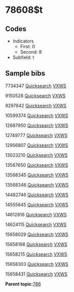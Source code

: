 # 78608$t

## Codes

-   Indicators
    -   First: 0
    -   Second: 8
-   Subfield: t

## Sample bibs

7734347 [Quicksearch](https://search.library.yale.edu/catalog/7734347) [VXWS](http://prodorbis.library.yale.edu:7014/vxws/GetHoldingsService?bibId=7734347)

9150528 [Quicksearch](https://search.library.yale.edu/catalog/9150528) [VXWS](http://prodorbis.library.yale.edu:7014/vxws/GetHoldingsService?bibId=9150528)

9297842 [Quicksearch](https://search.library.yale.edu/catalog/9297842) [VXWS](http://prodorbis.library.yale.edu:7014/vxws/GetHoldingsService?bibId=9297842)

10599374 [Quicksearch](https://search.library.yale.edu/catalog/10599374) [VXWS](http://prodorbis.library.yale.edu:7014/vxws/GetHoldingsService?bibId=10599374)

12687950 [Quicksearch](https://search.library.yale.edu/catalog/12687950) [VXWS](http://prodorbis.library.yale.edu:7014/vxws/GetHoldingsService?bibId=12687950)

12749777 [Quicksearch](https://search.library.yale.edu/catalog/12749777) [VXWS](http://prodorbis.library.yale.edu:7014/vxws/GetHoldingsService?bibId=12749777)

12956807 [Quicksearch](https://search.library.yale.edu/catalog/12956807) [VXWS](http://prodorbis.library.yale.edu:7014/vxws/GetHoldingsService?bibId=12956807)

13023210 [Quicksearch](https://search.library.yale.edu/catalog/13023210) [VXWS](http://prodorbis.library.yale.edu:7014/vxws/GetHoldingsService?bibId=13023210)

13567650 [Quicksearch](https://search.library.yale.edu/catalog/13567650) [VXWS](http://prodorbis.library.yale.edu:7014/vxws/GetHoldingsService?bibId=13567650)

13568345 [Quicksearch](https://search.library.yale.edu/catalog/13568345) [VXWS](http://prodorbis.library.yale.edu:7014/vxws/GetHoldingsService?bibId=13568345)

13568346 [Quicksearch](https://search.library.yale.edu/catalog/13568346) [VXWS](http://prodorbis.library.yale.edu:7014/vxws/GetHoldingsService?bibId=13568346)

14482746 [Quicksearch](https://search.library.yale.edu/catalog/14482746) [VXWS](http://prodorbis.library.yale.edu:7014/vxws/GetHoldingsService?bibId=14482746)

14555645 [Quicksearch](https://search.library.yale.edu/catalog/14555645) [VXWS](http://prodorbis.library.yale.edu:7014/vxws/GetHoldingsService?bibId=14555645)

14612816 [Quicksearch](https://search.library.yale.edu/catalog/14612816) [VXWS](http://prodorbis.library.yale.edu:7014/vxws/GetHoldingsService?bibId=14612816)

14624115 [Quicksearch](https://search.library.yale.edu/catalog/14624115) [VXWS](http://prodorbis.library.yale.edu:7014/vxws/GetHoldingsService?bibId=14624115)

15658029 [Quicksearch](https://search.library.yale.edu/catalog/15658029) [VXWS](http://prodorbis.library.yale.edu:7014/vxws/GetHoldingsService?bibId=15658029)

15658198 [Quicksearch](https://search.library.yale.edu/catalog/15658198) [VXWS](http://prodorbis.library.yale.edu:7014/vxws/GetHoldingsService?bibId=15658198)

15658215 [Quicksearch](https://search.library.yale.edu/catalog/15658215) [VXWS](http://prodorbis.library.yale.edu:7014/vxws/GetHoldingsService?bibId=15658215)

15658303 [Quicksearch](https://search.library.yale.edu/catalog/15658303) [VXWS](http://prodorbis.library.yale.edu:7014/vxws/GetHoldingsService?bibId=15658303)

15658431 [Quicksearch](https://search.library.yale.edu/catalog/15658431) [VXWS](http://prodorbis.library.yale.edu:7014/vxws/GetHoldingsService?bibId=15658431)

**Parent topic:**[786](../../tags/786/786.md)


